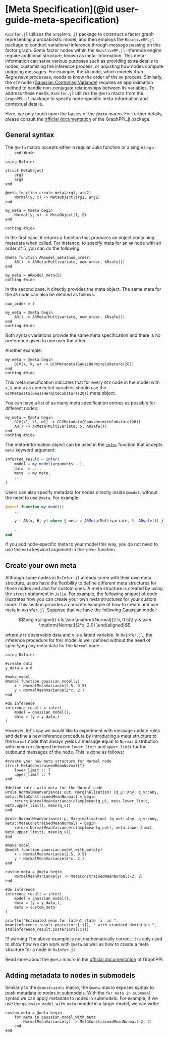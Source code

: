 # [Meta Specification](@id user-guide-meta-specification)

`RxInfer.jl` utilizes the `GraphPPL.jl` package to construct a factor graph representing a probabilistic model, and then employs the `ReactiveMP.jl` package to conduct variational inference through message passing on this factor graph. Some factor nodes within the `ReactiveMP.jl` inference engine require additional structure, known as meta-information. This meta-information can serve various purposes such as providing extra details to nodes, customizing the inference process, or adjusting how nodes compute outgoing messages. For example, the `AR` node, which models _Auto-Regressive_ processes, needs to know the order of the `AR` process. Similarly, the `GCV` node ([Gaussian Controlled Variance](https://ieeexplore.ieee.org/document/9173980)) requires an approximation method to handle non-conjugate relationships between its variables. To address these needs, `RxInfer.jl` utilizes the `@meta` macro from the `GraphPPL.jl` package to specify node-specific meta-information and contextual details.

Here, we only touch upon the basics of the `@meta` macro. For further details, please consult the [official documentation](https://reactivebayes.github.io/GraphPPL.jl/stable/) of the GraphPPL.jl package.

## General syntax 

The `@meta` macro accepts either a regular Julia function or a single `begin ... end` block:

```@example manual_meta
using RxInfer

struct MetaObject
    arg1
    arg2
end

@meta function create_meta(arg1, arg2)
    Normal(y, x) -> MetaObject(arg1, arg2)
end

my_meta = @meta begin 
    Normal(y, x) -> MetaObject(1, 2)
end

nothing #hide
```

In the first case, it returns a function that produces an object containing metadata when called. For instance, to specify meta for an `AR` node with an order of $5$, you can do the following:

```@example manual_meta
@meta function ARmodel_meta(num_order)
    AR() -> ARMeta(Multivariate, num_order, ARsafe())
end

my_meta = ARmodel_meta(5)
nothing #hide
```
 
In the second case, it directly provides the meta object. The same meta for the `AR` node can also be defined as follows:

```@example manual_meta
num_order = 5

my_meta = @meta begin 
    AR() -> ARMeta(Multivariate, num_order, ARsafe())
end
nothing #hide
```

Both syntax variations provide the same meta specification and there is no preference given to one over the other. 

Another example:

```@example manual_meta
my_meta = @meta begin 
    GCV(x, k, w) -> GCVMetadata(GaussHermiteCubature(20))
end
nothing #hide
```

This meta specification indicates that for every `GCV` node in the model with `x`, `k` and `w` as connected variables should use the `GCVMetadata(GaussHermiteCubature(20))` meta object.

You can have a list of as many meta specification entries as possible for different nodes:

```@example manual_meta
my_meta = @meta begin 
    GCV(x1, k1, w1) -> GCVMetadata(GaussHermiteCubature(20))
    AR() -> ARMeta(Multivariate, 5, ARsafe())
end
nothing #hide
```

The meta-information object can be used in the [`infer`](@ref) function that accepts `meta` keyword argument:

```julia
inferred_result = infer(
    model = my_model(arguments...),
    data  = ...,
    meta  = my_meta,
    ...
)
```

Users can also specify metadata for nodes directly inside `@model`, without the need to use `@meta`. For example:

```julia
@model function my_model()
    ...

    y ~ AR(x, θ, γ) where { meta = ARMeta(Multivariate, 5, ARsafe()) }

    ...
end
```

If you add node-specific meta to your model this way, you do not need to use the `meta` keyword argument in the `infer` function.

## Create your own meta

Although some nodes in `RxInfer.jl` already come with their own meta structure, users have the flexibility to define different meta structures for those nodes and also for custom ones. A meta structure is created by using the `struct` statement in `Julia`. For example, the following snippet of code illustrates how you can create your own meta structures for your custom node. This section provides a concrete example of how to create and use meta in `RxInfer.jl`. Suppose that we have the following Gaussian model:

$$\begin{aligned}
 x & \sim \mathrm{Normal}(2.5, 0.5)\\
 y & \sim \mathrm{Normal}(2*x, 2.0)
\end{aligned}$$

where $y$ is observable data and $x$ is a latent variable. In `RxInfer.jl`, the inference procedure for this model is well defined without the need of specifying any meta data for the `Normal` node.

```@example custom-meta
using RxInfer

#create data
y_data = 4.0 

#make model
@model function gaussian_model(y)
    x ~ NormalMeanVariance(2.5, 0.5)
    y ~ NormalMeanVariance(2*x, 2.)
end

#do inference
inference_result = infer(
    model = gaussian_model(),
    data = (y = y_data,)
)
```

However, let's say we would like to experiment with message update rules and define a new inference procedure by introducing a meta structure to the `Normal` node that always yields a message equal to `Normal` distribution with mean $m$ clamped between `lower_limit` and `upper_limit` for the outbound messages of the node. This is done as follows:

```@example custom-meta
#create your new meta structure for Normal node
struct MetaConstrainedMeanNormal{T}
    lower_limit :: T
    upper_limit :: T
end

#define rules with meta for the Normal node
@rule NormalMeanVariance(:out, Marginalisation) (q_μ::Any, q_v::Any, meta::MetaConstrainedMeanNormal) = begin
    return NormalMeanVariance(clamp(mean(q_μ), meta.lower_limit, meta.upper_limit), mean(q_v))
end

@rule NormalMeanVariance(:μ, Marginalisation) (q_out::Any, q_v::Any, meta::MetaConstrainedMeanNormal) = begin
    return NormalMeanVariance(clamp(mean(q_out), meta.lower_limit, meta.upper_limit), mean(q_v))
end
```

```@example custom-meta
#make model
@model function gaussian_model_with_meta(y)
    x ~ NormalMeanVariance(2.5, 0.5)
    y ~ NormalMeanVariance(2*x, 2.)
end

custom_meta = @meta begin
    NormalMeanVariance(y) -> MetaConstrainedMeanNormal(-2, 2)
end

#do inference
inference_result = infer(
    model = gaussian_model(),
    data = (y = y_data,),
    meta = custom_meta
)

println("Estimated mean for latent state `x` is ", mean(inference_result.posteriors[:x]), " with standard deviation ", std(inference_result.posteriors[:x]))
```

!!! warning 
    The above example is not mathematically correct. It is only used to show how we can work with `@meta` as well as how to create a meta structure for a node in `RxInfer.jl`.

Read more about the `@meta` macro in the [official documentation](https://reactivebayes.github.io/GraphPPL.jl/stable/) of GraphPPL

## Adding metadata to nodes in submodels

Similarly to the `@constraints` macro, the `@meta` macro exposes syntax to push metadata to nodes in submodels. With the `for meta in submodel` syntax we can apply metadata to nodes in submodels. For example, if we use the `gaussian_model_with_meta` mnodel in a larger model, we can write:

```@example custom-meta
custom_meta = @meta begin
    for meta in gaussian_model_with_meta
        NormalMeanVariance(y) -> MetaConstrainedMeanNormal(-2, 2)
    end
end
```